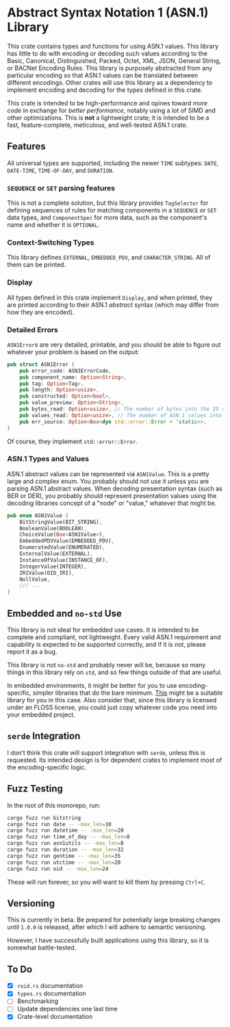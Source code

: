 # Abstract Syntax Notation 1 (ASN.1) Library

This crate contains types and functions for using ASN.1 values. This library
has little to do with encoding or decoding such values according to
the Basic, Canonical, Distinguished, Packed, Octet, XML, JSON, General String,
or BACNet Encoding Rules. This library is purposely abstracted from any
particular encoding so that ASN.1 values can be translated between different
encodings. Other crates will use this library as a dependency to implement
encoding and decoding for the types defined in this crate.

This crate is intended to be high-performance and opines toward _more code_ in
exchange for _better performance_, notably using a lot of SIMD and other
optimizations. This is **not** a lightweight crate; it is intended to be a fast,
feature-complete, meticulous, and well-tested ASN.1 crate.

## Features

All universal types are supported, including the newer `TIME` subtypes: `DATE`,
`DATE-TIME`, `TIME-OF-DAY`, and `DURATION`.

### `SEQUENCE` or `SET` parsing features

This is not a complete solution, but this library provides `TagSelector` for
defining sequences of rules for matching components in a `SEQUENCE` or `SET`
data types, and `ComponentSpec` for more data, such as the component's name and
whether it is `OPTIONAL`.

### Context-Switching Types

This library defines `EXTERNAL`, `EMBEDDED_PDV`, and `CHARACTER_STRING`. All of
them can be printed.

### Display

All types defined in this crate implement `Display`, and when printed, they are
printed according to their ASN.1 _abstract_ syntax (which may differ from how
they are encoded).

### Detailed Errors

`ASN1Error`s are very detailed, printable, and you should be able to figure out
whatever your problem is based on the output:

```rust
pub struct ASN1Error {
    pub error_code: ASN1ErrorCode,
    pub component_name: Option<String>,
    pub tag: Option<Tag>,
    pub length: Option<usize>,
    pub constructed: Option<bool>,
    pub value_preview: Option<String>,
    pub bytes_read: Option<usize>, // The number of bytes into the IO read stream where this error appeared.
    pub values_read: Option<usize>, // The number of ASN.1 values into the IO read stream where this error appeared.
    pub err_source: Option<Box<dyn std::error::Error + 'static>>,
}
```

Of course, they implement `std::error::Error`.

### ASN.1 Types and Values

ASN.1 abstract values can be represented via `ASN1Value`. This is a pretty large
and complex enum. You probably should not use it unless you are parsing ASN.1
abstract values. When decoding presentation syntax (such as BER or DER), you
probably should represent presentation values using the decoding libraries
concept of a "node" or "value," whatever that might be.

```rust
pub enum ASN1Value {
    BitStringValue(BIT_STRING),
    BooleanValue(BOOLEAN),
    ChoiceValue(Box<ASN1Value>),
    EmbeddedPDVValue(EMBEDDED_PDV),
    EnumeratedValue(ENUMERATED),
    ExternalValue(EXTERNAL),
    InstanceOfValue(INSTANCE_OF),
    IntegerValue(INTEGER),
    IRIValue(OID_IRI),
    NullValue,
    /// ...
}
```

## Embedded and `no-std` Use

This library is not ideal for embedded use cases. It is intended to be complete
and compliant, not lightweight. Every valid ASN.1 requirement and capability is
expected to be supported correctly, and if it is not, please report it as a bug.

This library is not `no-std` and probably never will be, because so many things
in this library rely on `std`, and so few things outside of that are useful.

In embedded environments, it might be better for you to use encoding-specific,
simpler libraries that do the bare minimum.
[This](https://crates.io/crates/asn1_der) might be a suitable library for you
in this case. Also consider that, since this library is licensed under an FLOSS
license, you could just copy whatever code you need into your embedded project.

## `serde` Integration

I don't think this crate will support integration with `serde`, unless this is
requested. Its intended design is for dependent crates to implement most of the
encoding-specific logic.

## Fuzz Testing

In the root of this monorepo, run:

```sh
cargo fuzz run bitstring
cargo fuzz run date -- -max_len=10
cargo fuzz run datetime -- -max_len=20
cargo fuzz run time_of_day -- -max_len=8
cargo fuzz run asn1utils -- -max_len=8
cargo fuzz run duration -- -max_len=32
cargo fuzz run gentime -- -max_len=35
cargo fuzz run utctime -- -max_len=20
cargo fuzz run oid -- -max_len=24
```

These will run forever, so you will want to kill them by pressing `Ctrl+C`.

## Versioning

This is currently in beta. Be prepared for potentially large breaking changes
until `1.0.0` is released, after which I will adhere to semantic versioning.

However, I have successfully built applications using this library, so it is
somewhat battle-tested.

## To Do

- [x] `roid.rs` documentation
- [x] `types.rs` documentation
- [ ] Benchmarking
- [ ] Update dependencies one last time
- [x] Crate-level documentation
